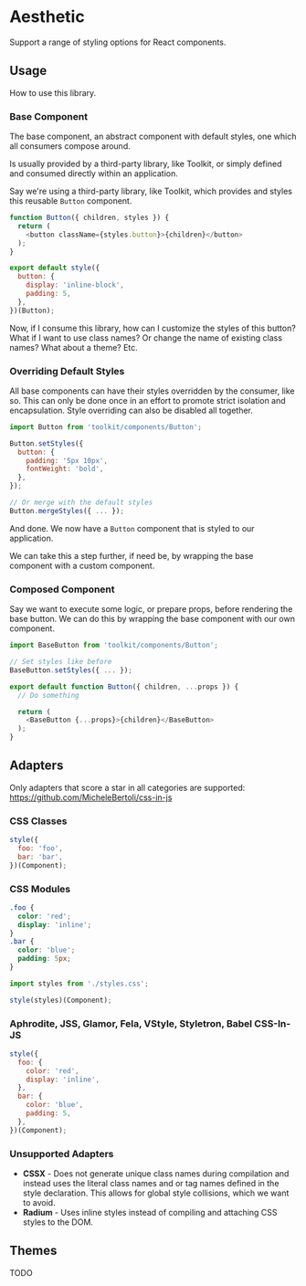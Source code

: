 # Aesthetic

Support a range of styling options for React components.

## Usage

How to use this library.

### Base Component

The base component, an abstract component with default styles,
one which all consumers compose around.

Is usually provided by a third-party library, like Toolkit,
or simply defined and consumed directly within an application.

Say we're using a third-party library, like Toolkit, which provides
and styles this reusable `Button` component.

```javascript
function Button({ children, styles }) {
  return (
    <button className={styles.button}>{children}</button>
  );
}

export default style({
  button: {
    display: 'inline-block',
    padding: 5,
  },
})(Button);
```

Now, if I consume this library, how can I customize the styles of this button?
What if I want to use class names? Or change the name of existing class names?
What about a theme? Etc.

### Overriding Default Styles

All base components can have their styles overridden by the consumer, like so.
This can only be done once in an effort to promote strict isolation and encapsulation.
Style overriding can also be disabled all together.

```javascript
import Button from 'toolkit/components/Button';

Button.setStyles({
  button: {
    padding: '5px 10px',
    fontWeight: 'bold',
  },
});

// Or merge with the default styles
Button.mergeStyles({ ... });
```

And done. We now have a `Button` component that is styled to our application.

We can take this a step further, if need be, by wrapping the base component
with a custom component.

### Composed Component

Say we want to execute some logic, or prepare props, before rendering the base button.
We can do this by wrapping the base component with our own component.

```javascript
import BaseButton from 'toolkit/components/Button';

// Set styles like before
BaseButton.setStyles({ ... });

export default function Button({ children, ...props }) {
  // Do something

  return (
    <BaseButton {...props}>{children}</BaseButton>
  );
}
```

## Adapters

Only adapters that score a star in all categories are supported: https://github.com/MicheleBertoli/css-in-js

### CSS Classes

```javascript
style({
  foo: 'foo',
  bar: 'bar',
})(Component);
```

### CSS Modules

```css
.foo {
  color: 'red';
  display: 'inline';
}
.bar {
  color: 'blue';
  padding: 5px;
}
```

```javascript
import styles from './styles.css';

style(styles)(Component);
```

### Aphrodite, JSS, Glamor, Fela, VStyle, Styletron, Babel CSS-In-JS

```javascript
style({
  foo: {
    color: 'red',
    display: 'inline',
  },
  bar: {
    color: 'blue',
    padding: 5,
  },
})(Component);
```

### Unsupported Adapters

* **CSSX** - Does not generate unique class names during compilation and instead
  uses the literal class names and or tag names defined in the style declaration.
  This allows for global style collisions, which we want to avoid.
* **Radium** - Uses inline styles instead of compiling and attaching CSS styles
  to the DOM.

## Themes

TODO
